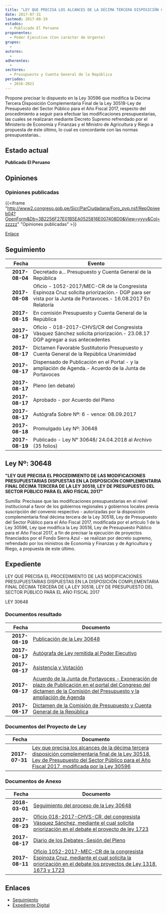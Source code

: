 ```yaml
---
title: "LEY QUE PRECISA LOS ALCANCES DE LA DÉCIMA TERCERA DISPOSICIÓN COMPLEMENTARIA FINAL DE LA LEY 30518, LEY DE PRESUPUESTO DEL SECTOR PÚBLICO PARA EL AÑO FISCAL 2017, MODIFICADA POR LA LEY 30596"
date: 2017-07-31
lastmod: 2017-08-19
estados: 
  - Publicado El Peruano
proponentes: 
  - Poder Ejecutivo (Con carácter de Urgente)
grupos: 
  - 
autores: 
  - 
adherentes: 
  - 
sectores: 
  - Presupuesto y Cuenta General de la República
periodos: 
  - 2016-2021
---
```


Propone precisar lo dispuesto en la Ley 30596 que modifica la Décima Tercera Disposición Complementaria Final de la Ley 30518-Ley de Presupuesto del Sector Público para el Año Fiscal 2017, respecto del procedimiento a seguir para efectuar las modificaciones presupuestarias, las cuales se realizaran mediante Decreto Supremo refrendado por el Ministerio de Economía y Finanzas y el Ministro de Agricultura y Riego a propuesta de éste último, lo cual es concordante con las normas presupuestarias..


## Estado actual

**Publicado El Peruano**

## Opiniones

### Opiniones publicadas

{{<iframe "http://www2.congreso.gob.pe/Sicr/ParCiudadana/Foro_pvp.nsf/RepOpiweb04?OpenForm&Db=3B2256F27E01B5EA0525816E007408D0&View=yyyy&Col=zzzzz" "Opiniones publicadas" >}}

[Enlace](http://www2.congreso.gob.pe/Sicr/ParCiudadana/Foro_pvp.nsf/RepOpiweb04?OpenForm&Db=3B2256F27E01B5EA0525816E007408D0&View=yyyy&Col=zzzzz)

## Seguimiento

| Fecha | Evento |
|------:|--------|
| **2017-08-04** | Decretado a... Presupuesto y Cuenta General de la República|
| **2017-08-08** | Oficio - 1052-2017/MEC-CR de la Congresista Espinoza Cruz solicita priorización.- DGP para ser vista por la Junta de Portavoces.- 16.08.2017 En Relatoría|
| **2017-08-15** | En comisión Presupuesto y Cuenta General de la República|
| **2017-08-17** | Oficio - 018-2017-CHVS/CR del Congresista Vásquez Sánchez solicita priorización.- 23.08.17 DGP agregar a sus antecedentes|
| **2017-08-17** | Dictamen Favorable Sustitutorio Presupuesto y Cuenta General de la República Unanimidad|
| **2017-08-17** | Dispensado de Publicación en el Portal - y la ampliación de Agenda.- Acuerdo de la Junta de Portavoces|
| **2017-08-17** | Pleno (en debate)|
| **2017-08-17** | Aprobado - por Acuerdo del Pleno|
| **2017-08-17** | Autógrafa Sobre Nº: 6 - vence: 08.09.2017|
| **2017-08-18** | Promulgado Ley Nº: 30648|
| **2017-08-19** | Publicado - Ley N° 30648/ 24.04.2018 al Archivo (35 folios)|

## Ley Nº: 30648

**"LEY QUE PRECISA EL PROCEDIMIENTO DE LAS MODIFICACIONES PRESUPUESTARIAS DISPUESTAS EN LA DISPOSICIÓN COMPLEMENTARIA FINAL DÉCIMA TERCERA DE LA LEY 30518, LEY DE PRESUPUESTO DEL SECTOR PÚBLICO PARA EL AÑO FISCAL 2017"**

Sumilla: Precísase que las modificaciones presupuestarias en el nivel institucional a favor de los gobiernos regionales y gobiernos locales previa suscripción del convenio respectivo - autorizadas por la disposición complementaria final décima tercera de la Ley 30518, Ley de Presupuesto del Sector Público para el Año Fiscal 2017, modificada por el artículo 1 de la Ley 30596, Ley que modifica la Ley 30518, Ley de Presupuesto Público para el Año Fiscal 2017, a fin de precisar la ejecución de proyectos financiados por el Fondo Sierra Azul - se realizan por decreto supremo, refrendado por los ministros de Economía y Finanzas y de Agricultura y Riego, a propuesta de este último.


## Expediente

LEY QUE PRECISA EL PROCEDIMIENTO DE LAS MODIFICACIONES PRESUPUESTARIAS DISPUESTAS EN LA DISPOSICIÓN COMPLEMENTARIA FINAL DÉCIMA TERCERA DE LA LEY 30518, LEY DE PRESUPUESTO DEL SECTOR PÚBLICO PARA EL AÑO FISCAL 2017

LEY 30648


### Documentos resultado

| Fecha | Documento |
|------:|--------|
| **2017-08-19** | [Publicación de la Ley 30648](http://www.leyes.congreso.gob.pe/Documentos/2016_2021/ADLP/Normas_Legales/30648-LEY.pdf) |
| **2017-08-17** | [Autógrafa de Ley remitida al Poder Ejecutivo](http://www.leyes.congreso.gob.pe/Documentos/2016_2021/ADLP/Texto_Aprobado/AU0172320170817.pdf) |
| **2017-08-17** | [Asistencia y Votación](http://www.leyes.congreso.gob.pe/Documentos/2016_2021/Asistencia_y_Votacion/Proyectos_de_Ley/AV0172320170817.pdf) |
| **2017-08-17** | [Acuerdo de la Junta de Portavoces - Exoneración de plazo de Publicación en el portal del Congreso del dictamen de la Comisión del Presupuesto y la ampliación de Agenda](http://www.leyes.congreso.gob.pe/Documentos/2016_2021/Acuerdos/Junta_Portavoces/AJP0172320170817.PDF) |
| **2017-08-17** | [Dictamen de la Comisión de Presupuesto y Cuenta General de la República](http://www.leyes.congreso.gob.pe/Documentos/2016_2021/Dictamenes/Proyectos_de_Ley/01723DC17MAY20170817.pdf) |

### Documentos del Proyecto de Ley

| Fecha | Documento |
|------:|--------|
| **2017-07-31** | [Ley que precisa los alcances de la décima tercera disposición complementaria final de la Ley 30518, Ley de Presupuesto del Sector Público para el Año Fiscal 2017, modificada por la Ley 30596](http://www.leyes.congreso.gob.pe/Documentos/2016_2021/Proyectos_de_Ley_y_de_Resoluciones_Legislativas/PL0172320170731..pdf) |

### Documentos de Anexo

| Fecha | Documento |
|------:|--------|
| **2018-03-01** | [Seguimiento del proceso de la Ley 30648](http://www.leyes.congreso.gob.pe/Documentos/2016_2021/Seguimiento_de_Proyectos_de_Ley/01723PL20180301.pdf) |
| **2017-08-23** | [Oficio 018-2017-CHVS-CR, del congresista Vásquez Sánchez, mediante el cual solicita priorización en el debate el proyecto de ley 1723](http://www.leyes.congreso.gob.pe/Documentos/2016_2021/Oficios/Congresistas/OFICIO-018-2017-CHVS-CR.pdf) |
| **2017-08-17** | [Diario de los Debates-Sesión del Pleno](http://www2.congreso.gob.pe/Sicr/DiarioDebates/Publicad.nsf/SesionesPleno/05256D6E0073DFE90525818000024064/$FILE/PLO-2017-5.pdf) |
| **2017-08-11** | [Oficio 1052-2017-MEC-CR de la congresista Espinoza Cruz, mediante el cual solicita la priorización en el debate los proyectos de Ley 1318, 1673 y 1723](http://www.leyes.congreso.gob.pe/Documentos/2016_2021/Oficios/Congresistas/OFICIO-1052-2017-MEC-CR.pdf) |

## Enlaces 

- [Seguimiento](http://www2.congreso.gob.pe/Sicr/TraDocEstProc/CLProLey2016.nsf/f7fff46988ca05b1052578e100829cc7/11757e1218d803290525816e0069a52c?OpenDocument)
- [Expediente Digital](http://www2.congreso.gob.pehttp://www2.congreso.gob.pe/Sicr/TraDocEstProc/CLProLey2016.nsf/f7fff46988ca05b1052578e100829cc7/11757e1218d803290525816e0069a52c?OpenDocument&Click=05257FB7005EB655.eb71d0cf91d8294e05256cdf006b5706/$Body/0.1C6C)
